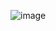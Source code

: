 ![image](https://github.com/khadeshyam/node-monitering-app/assets/96071288/5ae1c6d2-e2a3-418f-a750-cc51968f6894)

